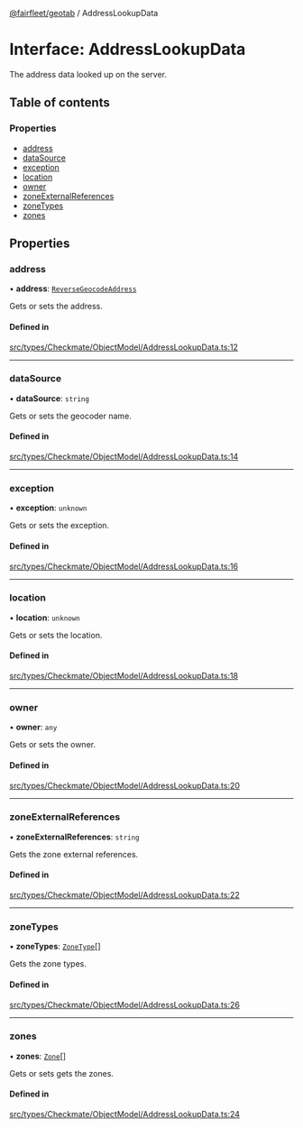 [@fairfleet/geotab](../README.md) / AddressLookupData

# Interface: AddressLookupData

The address data looked up on the server.

## Table of contents

### Properties

- [address](AddressLookupData.md#address)
- [dataSource](AddressLookupData.md#datasource)
- [exception](AddressLookupData.md#exception)
- [location](AddressLookupData.md#location)
- [owner](AddressLookupData.md#owner)
- [zoneExternalReferences](AddressLookupData.md#zoneexternalreferences)
- [zoneTypes](AddressLookupData.md#zonetypes)
- [zones](AddressLookupData.md#zones)

## Properties

### address

• **address**: [`ReverseGeocodeAddress`](ReverseGeocodeAddress.md)

Gets or sets the address.

#### Defined in

[src/types/Checkmate/ObjectModel/AddressLookupData.ts:12](https://github.com/fairfleet/geotab/blob/ff38bfc/src/types/Checkmate/ObjectModel/AddressLookupData.ts#L12)

___

### dataSource

• **dataSource**: `string`

Gets or sets the geocoder name.

#### Defined in

[src/types/Checkmate/ObjectModel/AddressLookupData.ts:14](https://github.com/fairfleet/geotab/blob/ff38bfc/src/types/Checkmate/ObjectModel/AddressLookupData.ts#L14)

___

### exception

• **exception**: `unknown`

Gets or sets the exception.

#### Defined in

[src/types/Checkmate/ObjectModel/AddressLookupData.ts:16](https://github.com/fairfleet/geotab/blob/ff38bfc/src/types/Checkmate/ObjectModel/AddressLookupData.ts#L16)

___

### location

• **location**: `unknown`

Gets or sets the location.

#### Defined in

[src/types/Checkmate/ObjectModel/AddressLookupData.ts:18](https://github.com/fairfleet/geotab/blob/ff38bfc/src/types/Checkmate/ObjectModel/AddressLookupData.ts#L18)

___

### owner

• **owner**: `any`

Gets or sets the owner.

#### Defined in

[src/types/Checkmate/ObjectModel/AddressLookupData.ts:20](https://github.com/fairfleet/geotab/blob/ff38bfc/src/types/Checkmate/ObjectModel/AddressLookupData.ts#L20)

___

### zoneExternalReferences

• **zoneExternalReferences**: `string`

Gets the zone external references.

#### Defined in

[src/types/Checkmate/ObjectModel/AddressLookupData.ts:22](https://github.com/fairfleet/geotab/blob/ff38bfc/src/types/Checkmate/ObjectModel/AddressLookupData.ts#L22)

___

### zoneTypes

• **zoneTypes**: [`ZoneType`](ZoneType.md)[]

Gets the zone types.

#### Defined in

[src/types/Checkmate/ObjectModel/AddressLookupData.ts:26](https://github.com/fairfleet/geotab/blob/ff38bfc/src/types/Checkmate/ObjectModel/AddressLookupData.ts#L26)

___

### zones

• **zones**: [`Zone`](Zone.md)[]

Gets or sets gets the zones.

#### Defined in

[src/types/Checkmate/ObjectModel/AddressLookupData.ts:24](https://github.com/fairfleet/geotab/blob/ff38bfc/src/types/Checkmate/ObjectModel/AddressLookupData.ts#L24)
